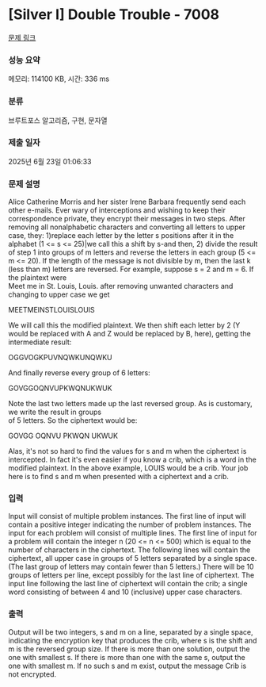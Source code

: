 # [Silver I] Double Trouble - 7008 

[문제 링크](https://www.acmicpc.net/problem/7008) 

### 성능 요약

메모리: 114100 KB, 시간: 336 ms

### 분류

브루트포스 알고리즘, 구현, 문자열

### 제출 일자

2025년 6월 23일 01:06:33

### 문제 설명

<p>Alice Catherine Morris and her sister Irene Barbara frequently send each other e-mails. Ever wary of interceptions and wishing to keep their correspondence private, they encrypt their messages in two steps. After removing all nonalphabetic characters and converting all letters to upper case, they: 1)replace each letter by the letter s positions after it in the alphabet (1 <= s <= 25)|we call this a shift by s-and then, 2) divide the result of step 1 into groups of m letters and reverse the letters in each group (5 <= m <= 20). If the length of the message is not divisible by m, then the last k (less than m) letters are reversed. For example, suppose s = 2 and m = 6. If the plaintext were <br>
Meet me in St. Louis, Louis. after removing unwanted characters and changing to upper case we get </p>

<p>MEETMEINSTLOUISLOUIS </p>

<p>We will call this the modified plaintext. We then shift each letter by 2 (Y would be replaced with A and Z would be replaced by B, here), getting the intermediate result: </p>

<p>OGGVOGKPUVNQWKUNQWKU </p>

<p>And finally reverse every group of 6 letters: </p>

<p>GOVGGOQNVUPKWQNUKWUK </p>

<p>Note the last two letters made up the last reversed group. As is customary, we write the result in groups <br>
of 5 letters. So the ciphertext would be: </p>

<p>GOVGG OQNVU PKWQN UKWUK </p>

<p>Alas, it's not so hard to find the values for s and m when the ciphertext is intercepted. In fact it's even easier if you know a crib, which is a word in the modified plaintext. In the above example, LOUIS would be a crib. Your job here is to find s and m when presented with a ciphertext and a crib.</p>

### 입력 

 <p>Input will consist of multiple problem instances. The first line of input will contain a positive integer indicating the number of problem instances. The input for each problem will consist of multiple lines. The first line of input for a problem will contain the integer n (20 <= n <= 500) which is equal to the number of characters in the ciphertext. The following lines will contain the ciphertext, all upper case in groups of 5 letters separated by a single space. (The last group of letters may contain fewer than 5 letters.) There will be 10 groups of letters per line, except possibly for the last line of ciphertext. The input line following the last line of ciphertext will contain the crib; a single word consisting of between 4 and 10 (inclusive) upper case characters.</p>

### 출력 

 <p>Output will be two integers, s and m on a line, separated by a single space, indicating the encryption key that produces the crib, where s is the shift and m is the reversed group size. If there is more than one solution, output the one with smallest s. If there is more than one with the same s, output the one with smallest m. If no such s and m exist, output the message Crib is not encrypted.</p>

